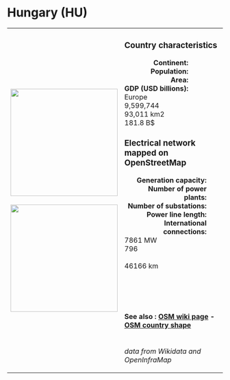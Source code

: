 # Hungary (HU)

<table width="90%">
<tr>
<td>
<img src="http://commons.wikimedia.org/wiki/Special:FilePath/Flag%20of%20Hungary.svg" width="250">
<br><br>
<img src="http://commons.wikimedia.org/wiki/Special:FilePath/Hungary%20on%20the%20globe%20%28Europe%20centered%29.svg" width="250"></td>
<td>
<h3>Country characteristics</h3>
<div style="display: inline-block;text-align:right;margin-right:30px;font-weight: bold;">
Continent:<br>Population:<br>Area:<br>GDP (USD billions):
</div>
<div style="display: inline-block;">
Europe<br>9,599,744<br>93,011 km2<br>181.8 B$
</div>
<h3>Electrical network mapped on OpenStreetMap</h3>
<div style="display: inline-block;text-align:right;margin-right:30px;font-weight: bold;">Generation capacity:<br>
Number of power plants:<br>
Number of substations:<br>
Power line length:<br>
International connections:<br>
</div>
<div style="display: inline-block;">7861 MW<br>
796<br>
<br>
46166 km<br>
<br>
</div>

<br><br><h4>See also :
<a href="https://wiki.openstreetmap.org/wiki/Power_networks/Hungary" target="_blank">OSM wiki page</a> -
<a href="https://openstreetmap.org/relation/21335" target="_blank">OSM country shape</a>
</h4>

<br><i>data from Wikidata and OpenInfraMap</i>
</td>
</tr>
</table>





